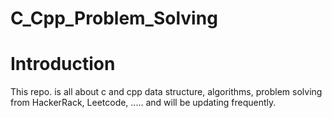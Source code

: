 # C_Cpp_Problem_Solving

# Introduction

This repo. is all about c and cpp data structure, algorithms, problem solving from HackerRack, Leetcode, ..... and will be updating frequently. 
